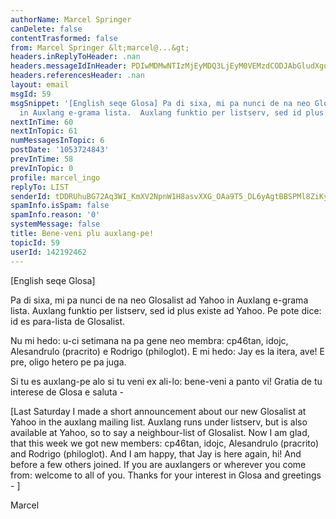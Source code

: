 ```yaml
---
authorName: Marcel Springer
canDelete: false
contentTrasformed: false
from: Marcel Springer &lt;marcel@...&gt;
headers.inReplyToHeader: .nan
headers.messageIdInHeader: PDIwMDMwNTIzMjEyMDQ3LjEyM0VEMzdCODJAbGludXgubG9jYWw+
headers.referencesHeader: .nan
layout: email
msgId: 59
msgSnippet: '[English seqe Glosa] Pa di sixa, mi pa nunci de na neo Glosalist ad Yahoo
  in Auxlang e-grama lista.  Auxlang funktio per listserv, sed id plus existe ad Yahoo.'
nextInTime: 60
nextInTopic: 61
numMessagesInTopic: 6
postDate: '1053724843'
prevInTime: 58
prevInTopic: 0
profile: marcel_ingo
replyTo: LIST
senderId: tDDRUhuBG72Aq3WI_KmXV2NpnW1H8asvXXG_OAa9T5_DL6yAgtBBSPMl8ZiKyFY__HWTG9ch5cFsO4TMq9TCtG6U0KHMIDA-wXQp8A
spamInfo.isSpam: false
spamInfo.reason: '0'
systemMessage: false
title: Bene-veni plu auxlang-pe!
topicId: 59
userId: 142192462
---
```


[English seqe Glosa] 

Pa di sixa, mi pa nunci de na neo Glosalist ad Yahoo in Auxlang e-grama 
lista.  Auxlang funktio per listserv, sed id plus existe ad Yahoo.  Pe 
pote dice: id es para-lista de Glosalist. 

Nu mi hedo: u-ci setimana na pa gene neo membra: cp46tan, idojc, 
Alesandrulo (pracrito) e Rodrigo (philoglot).  E mi hedo: Jay es la 
itera, ave!  E pre, oligo hetero pe pa juga.  

Si tu es auxlang-pe alo si tu veni ex ali-lo: bene-veni a panto vi! 
Gratia de tu interese de Glosa e saluta - 


[Last Saturday I made a short announcement about our new Glosalist at 
Yahoo in the auxlang mailing list.  Auxlang runs under listserv, but is 
also available at Yahoo, so to say a neighbour-list of Glosalist.  Now 
I am glad, that this week we got new members:  cp46tan, idojc, 
Alesandrulo (pracrito) and Rodrigo (philoglot).  And I am happy, that 
Jay is here again, hi!  And before a few others joined.  If you are 
auxlangers or wherever you come from: welcome to all of you.  Thanks 
for your interest in Glosa and greetings - ]

Marcel


